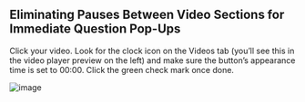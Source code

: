 ## Eliminating Pauses Between Video Sections for Immediate Question Pop-Ups

Click your video. Look for the clock icon on the Videos tab (you’ll see this in the video player preview on the left) and make sure the button’s appearance time is set to 00:00. Click the green check mark once done.

![image](https://github.com/user-attachments/assets/3373e2ea-5882-4b1c-8df6-d711bc3d83b8)
